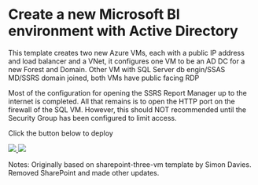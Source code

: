 # Create a new Microsoft BI environment with Active Directory

This template creates two new Azure VMs, each with a public IP address and load balancer and a VNet, it configures one VM to be an AD DC for a new Forest and Domain. Other VM with SQL Server db engin/SSAS MD/SSRS domain joined, both VMs have public facing RDP

Most of the configuration for opening the SSRS Report Manager up to the internet is completed. All that remains is to open the HTTP port on the firewall of the SQL VM. However, this should NOT recommended until the Security Group has been configured to limit access.

Click the button below to deploy

<a href="https://portal.azure.com/#create/Microsoft.Template/uri/https%3A%2F%2Fraw.githubusercontent.com%2FAzure%2Fazure-quickstart-templates%2Fmaster%2Fsql-ssasmd-ssrs-ad-two-vm%2Fazuredeploy.json" target="_blank">
    <img src="http://azuredeploy.net/deploybutton.png"/>
</a>
<a href="http://armviz.io/#/?load=https%3A%2F%2Fraw.githubusercontent.com%2FAzure%2Fazure-quickstart-templates%2Fmaster%2Fsql-ssasmd-ssrs-ad-two-vm%2Fazuredeploy.json" target="_blank">
    <img src="http://armviz.io/visualizebutton.png"/>
</a>

Notes: Originally based on sharepoint-three-vm template by Simon Davies. Removed SharePoint and made other updates.
